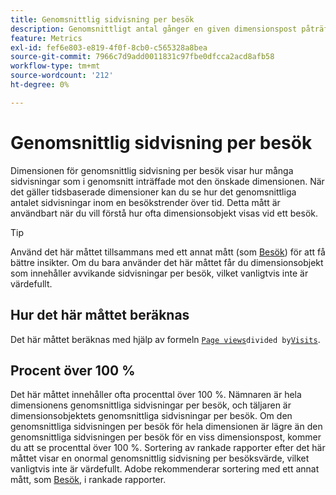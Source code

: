 ```yaml
---
title: Genomsnittlig sidvisning per besök
description: Genomsnittligt antal gånger en given dimensionspost påträffades vid ett besök.
feature: Metrics
exl-id: fef6e803-e819-4f0f-8cb0-c565328a8bea
source-git-commit: 7966c7d9add0011831c97fbe0dfcca2acd8afb58
workflow-type: tm+mt
source-wordcount: '212'
ht-degree: 0%

---
```


# Genomsnittlig sidvisning per besök

Dimensionen för genomsnittlig sidvisning per besök visar hur många sidvisningar som i genomsnitt inträffade mot den önskade dimensionen. När det gäller tidsbaserade dimensioner kan du se hur det genomsnittliga antalet sidvisningar inom en besökstrender över tid. Detta mått är användbart när du vill förstå hur ofta dimensionsobjekt visas vid ett besök.

>[!TIP]
>
>Använd det här måttet tillsammans med ett annat mått (som [Besök](visits.md)) för att få bättre insikter. Om du bara använder det här måttet får du dimensionsobjekt som innehåller avvikande sidvisningar per besök, vilket vanligtvis inte är värdefullt.

## Hur det här måttet beräknas

Det här måttet beräknas med hjälp av formeln [`Page views`](page-views.md)` divided by `[`Visits`](visits.md).

## Procent över 100 %

Det här måttet innehåller ofta procenttal över 100 %. Nämnaren är hela dimensionens genomsnittliga sidvisningar per besök, och täljaren är dimensionsobjektets genomsnittliga sidvisningar per besök. Om den genomsnittliga sidvisningen per besök för hela dimensionen är lägre än den genomsnittliga sidvisningen per besök för en viss dimensionspost, kommer du att se procenttal över 100 %. Sortering av rankade rapporter efter det här måttet visar en onormal genomsnittlig sidvisning per besöksvärde, vilket vanligtvis inte är värdefullt. Adobe rekommenderar sortering med ett annat mått, som [Besök](visits.md), i rankade rapporter.
